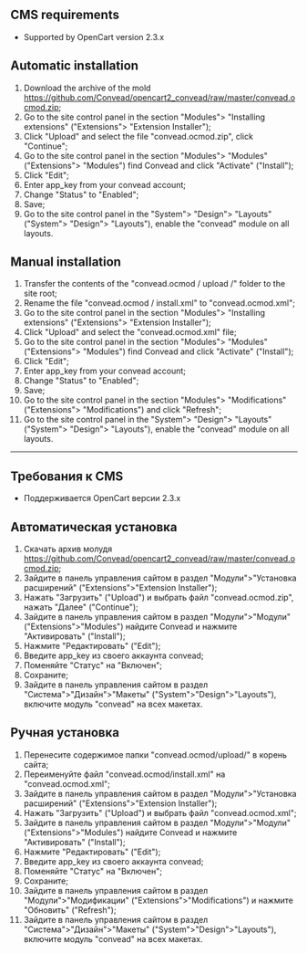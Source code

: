 CMS requirements
----------------

* Supported by OpenCart version 2.3.x

Automatic installation
--------------------------
1. Download the archive of the mold https://github.com/Convead/opencart2_convead/raw/master/convead.ocmod.zip;
2. Go to the site control panel in the section "Modules"> "Installing extensions" ("Extensions"> "Extension Installer");
3. Click "Upload" and select the file "convead.ocmod.zip", click "Continue";
4. Go to the site control panel in the section "Modules"> "Modules" ("Extensions"> "Modules") find Convead and click "Activate" ("Install");
5. Click "Edit";
6. Enter app_key from your convead account;
7. Change "Status" to "Enabled";
8. Save;
9. Go to the site control panel in the "System"> "Design"> "Layouts" ("System"> "Design"> "Layouts"), enable the "convead" module on all layouts.

Manual installation
--------------------------

1. Transfer the contents of the "convead.ocmod / upload /" folder to the site root;
2. Rename the file "convead.ocmod / install.xml" to "convead.ocmod.xml";
3. Go to the site control panel in the section "Modules"> "Installing extensions" ("Extensions"> "Extension Installer");
4. Click "Upload" and select the "convead.ocmod.xml" file;
5. Go to the site control panel in the section "Modules"> "Modules" ("Extensions"> "Modules") find Convead and click "Activate" ("Install");
6. Click "Edit";
7. Enter app_key from your convead account;
8. Change "Status" to "Enabled";
9. Save;
10. Go to the site control panel in the section "Modules"> "Modifications" ("Extensions"> "Modifications") and click "Refresh";
11. Go to the site control panel in the "System"> "Design"> "Layouts" ("System"> "Design"> "Layouts"), enable the "convead" module on all layouts.

------------------------

Требования к CMS
----------------

* Поддерживается OpenCart версии 2.3.x

Автоматическая установка
--------------------------
1. Скачать архив молудя https://github.com/Convead/opencart2_convead/raw/master/convead.ocmod.zip;
2. Зайдите в панель управления сайтом в раздел "Модули">"Установка расширений" ("Extensions">"Extension Installer");
3. Нажать "Загрузить" ("Upload") и выбрать файл "convead.ocmod.zip", нажать "Далее" ("Continue");
4. Зайдите в панель управления сайтом в раздел "Модули">"Модули" ("Extensions">"Modules") найдите Convead и нажмите "Активировать" ("Install");
5. Нажмите  "Редактировать" ("Edit");
6. Введите app_key из своего аккаунта convead;
7. Поменяйте "Статус" на "Включен";
8. Сохраните;
9. Зайдите в панель управления сайтом в раздел "Система">"Дизайн">"Макеты" ("System">"Design">"Layouts"), включите модуль "convead" на всех макетах.

Ручная установка
--------------------------

1. Перенесите содержимое папки "convead.ocmod/upload/" в корень сайта;
2. Переименуйте файл "convead.ocmod/install.xml" на "convead.ocmod.xml";
3. Зайдите в панель управления сайтом в раздел "Модули">"Установка расширений" ("Extensions">"Extension Installer");
4. Нажать "Загрузить" ("Upload") и выбрать файл "convead.ocmod.xml";
5. Зайдите в панель управления сайтом в раздел "Модули">"Модули" ("Extensions">"Modules") найдите Convead и нажмите "Активировать" ("Install");
6. Нажмите  "Редактировать" ("Edit");
7. Введите app_key из своего аккаунта convead;
8. Поменяйте "Статус" на "Включен";
9. Сохраните;
10. Зайдите в панель управления сайтом в раздел "Модули">"Модификации" ("Extensions">"Modifications") и нажмите "Обновить" ("Refresh");
11. Зайдите в панель управления сайтом в раздел "Система">"Дизайн">"Макеты" ("System">"Design">"Layouts"), включите модуль "convead" на всех макетах.
